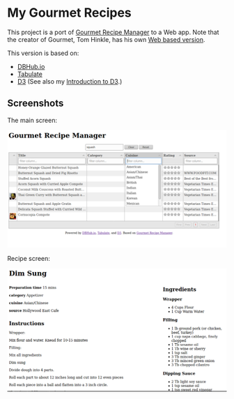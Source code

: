# My Gourmet Recipes

This project is a port of [Gourmet Recipe Manager](https://github.com/thinkle/gourmet/) to a Web app.  Note that the creator of Gourmet, Tom Hinkle, has his own [Web based version](https://www.gourmetrecipemanager.com/#).

This version is based on:

* [DBHub.io](https://dbhub.io/)
* [Tabulate](http://tabulator.info/)
* [D3](https://d3js.org/)  (See also my [Introduction to D3](https://github.com/JamesPerreault/D3-Introduction).)

## Screenshots

The main screen:

![](Screenshots/gourmet-main.png)

Recipe screen:

![](Screenshots/recipe-dim-sum.png)


